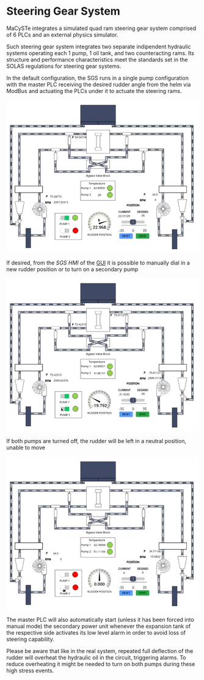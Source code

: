 # Steering Gear System

MaCySTe integrates a simulated quad ram steering gear system comprised of 6 PLCs and an external physics simulator.

Such steering gear system integrates two separate indipendent hydraulic systems operating each 1 pump, 1 oil tank, and two counteracting rams. Its structure and performance characteristics meet the standards set in the SOLAS regulations for steering gear systems.

In the default configuration, the SGS runs in a single pump configuration with the master PLC receiving the desired rudder angle from the helm via ModBus and actuating the PLCs under it to actuate the steering rams.

![Normal SGS](../images/sgs-idle.png)

If desired, from the _SGS HMI_ of the [GUI](./gui-home.md) it is possible to manually dial in a new rudder position or to turn on a secondary pump

![Dual pump SGS](../images/sgs-dual.png)

If both pumps are turned off, the rudder will be left in a neutral position, unable to move

![Failed SGS](../images/sgs-zero.png)

The master PLC will also automatically start (unless it has been forced into manual mode) the secondary power unit whenever the expansion tank of the respective side activates its low level alarm in order to avoid loss of steering capability.

Please be aware that like in the real system, repeated full deflection of the rudder will overheat the hydraulic oil in the circuit, triggering alarms. To reduce overheating it might be needed to turn on both pumps during these high stress events.
